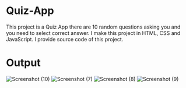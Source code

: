 # Quiz-App
This project is a Quiz App there are 10 random questions asking you and you need to select correct answer.
I make this project in HTML, CSS and JavaScript. I provide source code of this project.

# Output
![Screenshot (10)](https://github.com/user-attachments/assets/d6c98e90-f756-4f98-955e-7fe135db9957)
![Screenshot (7)](https://github.com/user-attachments/assets/58be5774-5927-4d15-a25f-a6af0e2c43b5)
![Screenshot (8)](https://github.com/user-attachments/assets/e0a9aae0-15a9-4f0f-b091-053db2fe6e5e)
![Screenshot (9)](https://github.com/user-attachments/assets/ea557b9b-59ef-4f7e-813b-0325a3a4f24e)

